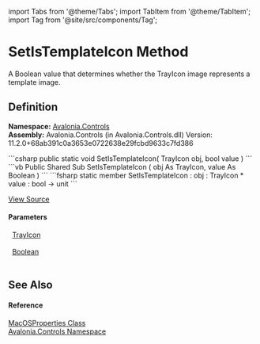 import Tabs from '@theme/Tabs'; 
import TabItem from '@theme/TabItem'; 
import Tag from '@site/src/components/Tag'; 

# SetIsTemplateIcon Method


A Boolean value that determines whether the TrayIcon image represents a template image.



## Definition
**Namespace:** <a href="N_Avalonia_Controls">Avalonia.Controls</a>  
**Assembly:** Avalonia.Controls (in Avalonia.Controls.dll) Version: 11.2.0+68ab391c0a3653e0722638e29fcbd9633c7fd386

<Tabs groupId="api-code-preview">
<TabItem value="csharp" label="C#">
```csharp
public static void SetIsTemplateIcon(
	TrayIcon obj,
	bool value
)
```
</TabItem>
<TabItem value="vb" label="VB">
```vb
Public Shared Sub SetIsTemplateIcon ( 
	obj As TrayIcon,
	value As Boolean
)
```
</TabItem>
<TabItem value="fsharp" label="F#">
```fsharp
static member SetIsTemplateIcon : 
        obj : TrayIcon * 
        value : bool -> unit 
```
</TabItem>
</Tabs>



<a href="https://github.com/AvaloniaUI/Avalonia/tree/master/srcAvalonia.Controls/Platform/MacOSProperties.cs#L24" title="View the source code">View Source</a>



#### Parameters
<dl><dt>  <a href="T_Avalonia_Controls_TrayIcon">TrayIcon</a></dt><dd> </dd><dt>  <a href="https://learn.microsoft.com/dotnet/api/system.boolean" target="_blank" rel="noopener noreferrer">Boolean</a></dt><dd> </dd></dl>

## See Also


#### Reference
<a href="T_Avalonia_Controls_MacOSProperties">MacOSProperties Class</a>  
<a href="N_Avalonia_Controls">Avalonia.Controls Namespace</a>  

